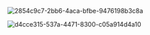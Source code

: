 ![2854c9c7-2bb6-4aca-bfbe-9476198b3c8a](https://github.com/AiClub-UJ/AiClub-UJ/assets/146866270/7475eb1e-2e8a-4c01-a214-2bb1c241153e)


 ![d4cce315-537a-4471-8300-c05a914d4a10](https://github.com/AiClub-UJ/AiClub-UJ/assets/146866270/f59fc057-4eb6-415a-8b65-4021c60ffc92)


